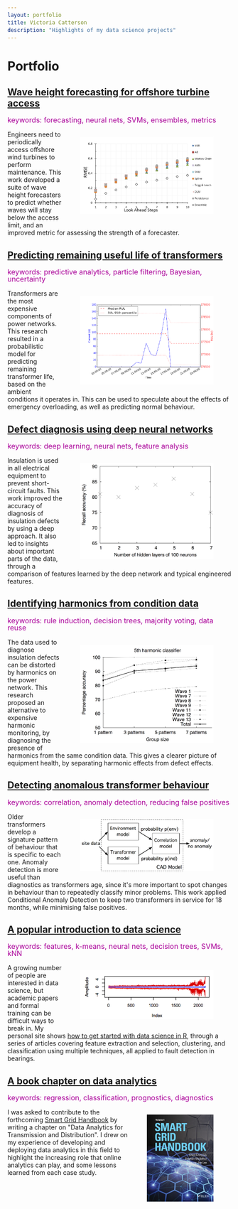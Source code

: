 ```yaml
---
layout: portfolio
title: Victoria Catterson
description: "Highlights of my data science projects"
---
```


# Portfolio

## [Wave height forecasting for offshore turbine access][waveheight]

<div class="keywords" style="font-size: 16px; color: #a09; line-height: 1em; margin-bottom: 1em">
keywords: forecasting, neural nets, SVMs, ensembles, metrics
</div>

<div style="float: right">
<figure>
<img src="/portfolio/assets/RMSE.png" alt="Wave height accuracy" width="300px">
</figure>
</div>

<div style="float: auto">
Engineers need to periodically access offshore wind turbines to perform maintenance. This work developed a suite of wave height forecasters to predict whether waves will stay below the access limit, and an improved metric for assessing the strength of a forecaster.
</div>

[waveheight]:   /portfolio/waveheight.html

## [Predicting remaining useful life of transformers][transformers]

<div class="keywords" style="font-size: 16px; color: #a09; line-height: 1em; margin-bottom: 1em">
keywords: predictive analytics, particle filtering, Bayesian, uncertainty
</div>

<div style="float: right">
<figure>
<img src="/portfolio/assets/txoverload.png" alt="Transformer life prediction" width="300px">
</figure>
</div>

<div style="float: auto">
Transformers are the most expensive components of power networks. This
research resulted in a probabilistic model for predicting remaining
transformer life, based on the ambient conditions it operates in. This can
be used to speculate about the effects of emergency overloading, as well as
predicting normal behaviour.
</div>

[transformers]: /portfolio/transformers.html

## [Defect diagnosis using deep neural networks][dnns]

<div class="keywords" style="font-size: 16px; color: #a09; line-height: 1em; margin-bottom: 1em">
keywords: deep learning, neural nets, feature analysis
</div>

<div style="float: right">
<figure>
<img src="/portfolio/assets/numlayers.png" alt="DNN accuracy" width="300px">
</figure>
</div>

<div style="float: auto">
Insulation is used in all electrical equipment to prevent short-circuit
faults. This work improved the accuracy of diagnosis of insulation defects
by using a deep approach. It also led to insights about important parts of
the data, through a comparison of features learned by the deep network and
typical engineered features.
</div>

[dnns]:         /portfolio/dnns.html

## [Identifying harmonics from condition data][harmonics]

<div class="keywords" style="font-size: 16px; color: #a09; line-height: 1em; margin-bottom: 1em">
keywords: rule induction, decision trees, majority voting, data reuse
</div>

<div style="float: right">
<figure>
<img src="/portfolio/assets/harmonicbatch.png" alt="Harmonics accuracy" width="300px">
</figure>
</div>

<div style="float: auto">
The data used to diagnose insulation defects can be distorted by harmonics
on the power network. This research proposed an alternative to expensive
harmonic monitoring, by diagnosing the presence of harmonics from the same
condition data. This gives a clearer picture of equipment health, by
separating harmonic effects from defect effects.
</div>

[harmonics]:    /portfolio/harmonics.html

## [Detecting anomalous transformer behaviour][cad]

<div class="keywords" style="font-size: 16px; color: #a09; line-height: 1em; margin-bottom: 1em">
keywords: correlation, anomaly detection, reducing false positives
</div>

<div style="float: right">
<figure>
<img src="/portfolio/assets/CAD_arch.png" alt="CAD block diagram" width="300px">
</figure>
</div>

<div style="float: auto">
Older transformers develop a signature pattern of behaviour that is specific
to each one. Anomaly detection is more useful than diagnostics as
transformers age, since it's more important to spot changes in behaviour
than to repeatedly classify minor problems. This work applied Conditional
Anomaly Detection to keep two transformers in service for 18 months, while
minimising false positives.
</div>

[cad]:          /portfolio/cad.html

## [A popular introduction to data science][cowlet]

<div class="keywords" style="font-size: 16px; color: #a09; line-height: 1em; margin-bottom: 1em">
keywords: features, k-means, neural nets, decision trees, SVMs, kNN
</div>

<div style="float: right">
<figure>
<img src="/portfolio/assets/quantile.png" alt="Bearing features" width="300px">
</figure>
</div>

<div style="float: auto">
A growing number of people are interested in data science, but academic
papers and formal training can be difficult ways to break in. My personal
site shows <a href="http://cowlet.org">how to get started with data science
in R</a>, through a series of articles covering feature extraction and
selection, clustering, and classification using multiple techniques, all
applied to fault detection in bearings.
</div>

[cowlet]:       /index.html

## [A book chapter on data analytics][sghandbook]

<div class="keywords" style="font-size: 16px; color: #a09; line-height: 1em; margin-bottom: 1em">
keywords: regression, classification, prognostics, diagnostics
</div>

<div style="float: right">
<figure>
<img src="/portfolio/assets/sgh_cover.jpg" alt="Book cover" width="150px">
</figure>
</div>

<div style="float: auto">
I was asked to contribute to the forthcoming <a
href="http://eu.wiley.com/WileyCDA/WileyTitle/productCd-1118755480.html">Smart
Grid Handbook</a> by writing a chapter on "Data Analytics for Transmission
and Distribution". I drew on my experience of developing and deploying data
analytics in this field to highlight the increasing role that online
analytics can play, and some lessons learned from each case study.
</div>

[sghandbook]:   http://eu.wiley.com/WileyCDA/WileyTitle/productCd-1118755480.html

